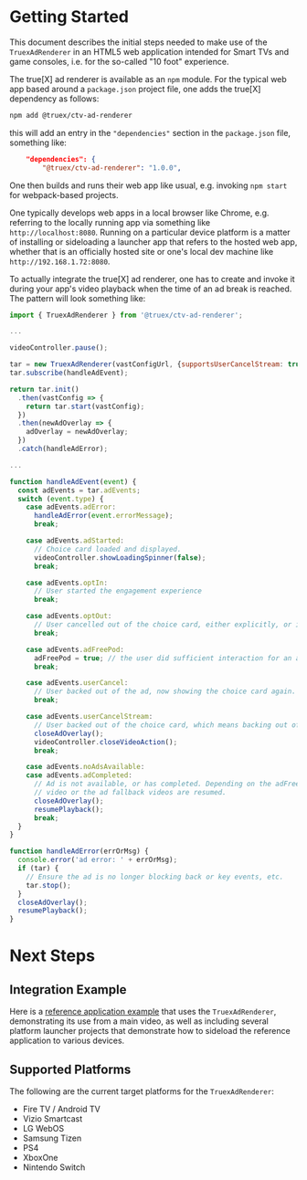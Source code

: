 # Getting Started

This document describes the initial steps needed to make use of the `TruexAdRenderer` in an HTML5 web application intended for Smart TVs and game consoles, i.e. for the so-called "10 foot" experience.

The true[X] ad renderer is available as an `npm` module. For the typical web app based around a `package.json` project file, one adds the true[X] dependency as follows:
```sh
npm add @truex/ctv-ad-renderer
```
this will add an entry in the `"dependencies"` section in the `package.json` file, something like:
```json
    "dependencies": {
        "@truex/ctv-ad-renderer": "1.0.0",
```
One then builds and runs their web app like usual, e.g. invoking `npm start` for webpack-based projects.

One typically develops web apps in a local browser like Chrome, e.g. referring to the locally running app via something like `http://localhost:8080`. Running on a particular device platform is a matter of installing or sideloading a launcher app that refers to the hosted web app, whether that is an officially hosted site or one's local dev machine like `http://192.168.1.72:8080`.

To actually integrate the true[X] ad renderer, one has to create and invoke it during your app's video playback when the time of an ad break is reached. The pattern will look something like:
```javascript
import { TruexAdRenderer } from '@truex/ctv-ad-renderer';

...

videoController.pause();

tar = new TruexAdRenderer(vastConfigUrl, {supportsUserCancelStream: true});
tar.subscribe(handleAdEvent);

return tar.init()
  .then(vastConfig => {
    return tar.start(vastConfig);
  })
  .then(newAdOverlay => {
    adOverlay = newAdOverlay;
  })
  .catch(handleAdError);

...

function handleAdEvent(event) {
  const adEvents = tar.adEvents;
  switch (event.type) {
    case adEvents.adError:
      handleAdError(event.errorMessage);
      break;

    case adEvents.adStarted:
      // Choice card loaded and displayed.
      videoController.showLoadingSpinner(false);
      break;

    case adEvents.optIn:
      // User started the engagement experience
      break;

    case adEvents.optOut:
      // User cancelled out of the choice card, either explicitly, or implicitly via a timeout.
      break;

    case adEvents.adFreePod:
      adFreePod = true; // the user did sufficient interaction for an ad credit
      break;

    case adEvents.userCancel:
      // User backed out of the ad, now showing the choice card again.
      break;

    case adEvents.userCancelStream:
      // User backed out of the choice card, which means backing out of the entire video.
      closeAdOverlay();
      videoController.closeVideoAction();
      break;

    case adEvents.noAdsAvailable:
    case adEvents.adCompleted:
      // Ad is not available, or has completed. Depending on the adFreePod flag, either the main
      // video or the ad fallback videos are resumed.
      closeAdOverlay();
      resumePlayback();
      break;
  }
}

function handleAdError(errOrMsg) {
  console.error('ad error: ' + errOrMsg);
  if (tar) {
    // Ensure the ad is no longer blocking back or key events, etc.
    tar.stop();
  }
  closeAdOverlay();
  resumePlayback();
}
``` 

# Next Steps

## Integration Example

Here is a [reference application example](https://github.com/socialvibe/truex-ctv-web-reference-app) that uses the `TruexAdRenderer`, demonstrating its use from a main video, as well as including several platform launcher projects that demonstrate how to sideload the reference application to various devices.

## Supported Platforms

The following are the current target platforms for the `TruexAdRenderer`:
* Fire TV / Android TV
* Vizio Smartcast
* LG WebOS
* Samsung Tizen
* PS4
* XboxOne
* Nintendo Switch
